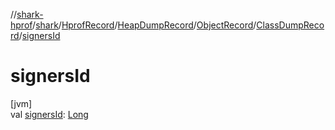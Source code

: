 //[shark-hprof](../../../../../../index.md)/[shark](../../../../index.md)/[HprofRecord](../../../index.md)/[HeapDumpRecord](../../index.md)/[ObjectRecord](../index.md)/[ClassDumpRecord](index.md)/[signersId](signers-id.md)

# signersId

[jvm]\
val [signersId](signers-id.md): [Long](https://kotlinlang.org/api/latest/jvm/stdlib/kotlin/-long/index.html)
